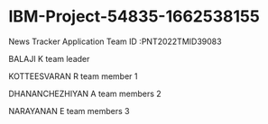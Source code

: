 # IBM-Project-54835-1662538155
News Tracker Application
  Team ID :PNT2022TMID39083
  
BALAJI K   team leader

KOTTEESVARAN R team member 1

DHANANCHEZHIYAN A team members  2

NARAYANAN E team members  3

